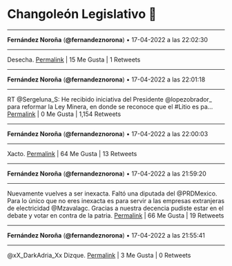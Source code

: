 # Changoleón Legislativo 🙈
*****
**Fernández Noroña** (**@fernandeznorona**) • 17-04-2022 a las 22:02:30
*****
Desecha.
[Permalink](https://twitter.com/fernandeznorona/status/1515933771110961159) | 15 Me Gusta | 1 Retweets
*****
**Fernández Noroña** (**@fernandeznorona**) • 17-04-2022 a las 22:01:18
*****
RT @Sergeluna_S: He recibido iniciativa del Presidente @lopezobrador_ para reformar la Ley Minera, en donde se reconoce que el #Litio es pa…
[Permalink](https://twitter.com/fernandeznorona/status/1515933471528652803) | 0 Me Gusta | 1,154 Retweets
*****
**Fernández Noroña** (**@fernandeznorona**) • 17-04-2022 a las 22:00:03
*****
Xacto.
[Permalink](https://twitter.com/fernandeznorona/status/1515933155680825345) | 64 Me Gusta | 13 Retweets
*****
**Fernández Noroña** (**@fernandeznorona**) • 17-04-2022 a las 21:59:20
*****
Nuevamente vuelves a ser inexacta. Faltó una diputada del @PRDMexico. Para lo único que no eres inexacta es para servir a las empresas extranjeras de electricidad @Mzavalagc. Gracias a nuestra decencia pudiste estar en el debate y votar en contra de la patria.
[Permalink](https://twitter.com/fernandeznorona/status/1515932974172315653) | 66 Me Gusta | 19 Retweets
*****
**Fernández Noroña** (**@fernandeznorona**) • 17-04-2022 a las 21:55:41
*****
@xX_DarkAdria_Xx Dizque.
[Permalink](https://twitter.com/fernandeznorona/status/1515932055980449792) | 3 Me Gusta | 0 Retweets